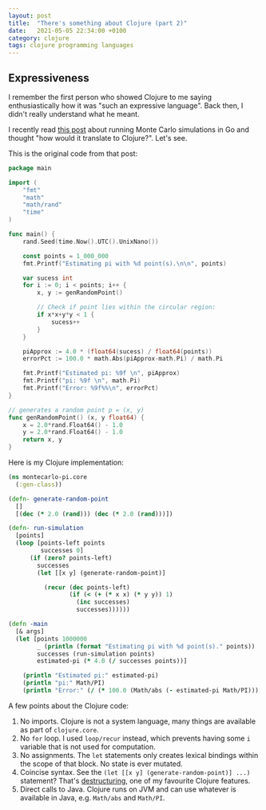 ```yaml
---
layout: post
title:  "There's something about Clojure (part 2)"
date:   2021-05-05 22:34:00 +0100
category: clojure
tags: clojure programming languages
---
```


## Expressiveness

I remember the first person who showed Clojure to me saying enthusiastically how it was "such an expressive language". Back then, I didn't really understand what he meant.

I recently read [this post](https://ggcarvalho.dev/posts/montecarlo/) about running Monte Carlo simulations
in Go and thought "how would it translate to Clojure?". Let's see.

This is the original code from that post:

```go
package main

import (
    "fmt"
    "math"
    "math/rand"
    "time"
)

func main() {
    rand.Seed(time.Now().UTC().UnixNano())

    const points = 1_000_000
    fmt.Printf("Estimating pi with %d point(s).\n\n", points)

    var sucess int
    for i := 0; i < points; i++ {
        x, y := genRandomPoint()

        // Check if point lies within the circular region:
        if x*x+y*y < 1 {
            sucess++
        }
    }

    piApprox := 4.0 * (float64(sucess) / float64(points))
    errorPct := 100.0 * math.Abs(piApprox-math.Pi) / math.Pi

    fmt.Printf("Estimated pi: %9f \n", piApprox)
    fmt.Printf("pi: %9f \n", math.Pi)
    fmt.Printf("Error: %9f%%\n", errorPct)
}

// generates a random point p = (x, y)
func genRandomPoint() (x, y float64) {
    x = 2.0*rand.Float64() - 1.0
    y = 2.0*rand.Float64() - 1.0
    return x, y
}
```

Here is my Clojure implementation:

```clojure
(ns montecarlo-pi.core
  (:gen-class))

(defn- generate-random-point
  []
  [(dec (* 2.0 (rand))) (dec (* 2.0 (rand)))])

(defn- run-simulation
  [points]
  (loop [points-left points
         successes 0]
      (if (zero? points-left)
        successes
        (let [[x y] (generate-random-point)]

          (recur (dec points-left)
                 (if (< (+ (* x x) (* y y)) 1)
                   (inc successes)
                   successes))))))

(defn -main
  [& args]
  (let [points 1000000
        _ (println (format "Estimating pi with %d point(s)." points))
        successes (run-simulation points)
        estimated-pi (* 4.0 (/ successes points))]

    (println "Estimated pi:" estimated-pi)
    (println "pi:" Math/PI)
    (println "Error:" (/ (* 100.0 (Math/abs (- estimated-pi Math/PI))) Math/PI))))
```

A few points about the Clojure code:

1) No imports. Clojure is not a system language, many things are available as part of `clojure.core`.
2) No `for` loop. I used `loop/recur` instead, which prevents having some `i` variable that is not used for computation.
3) No assignments. The `let` statements only creates lexical bindings within the scope of that block. No state is ever mutated.
4) Coincise syntax. See the `(let [[x y] (generate-random-point)] ...)` statement? That's [destructuring](https://clojure.org/guides/destructuring), one of my favourite Clojure features.
5) Direct calls to Java. Clojure runs on JVM and can use whatever is available in Java, e.g. `Math/abs` and `Math/PI`.

